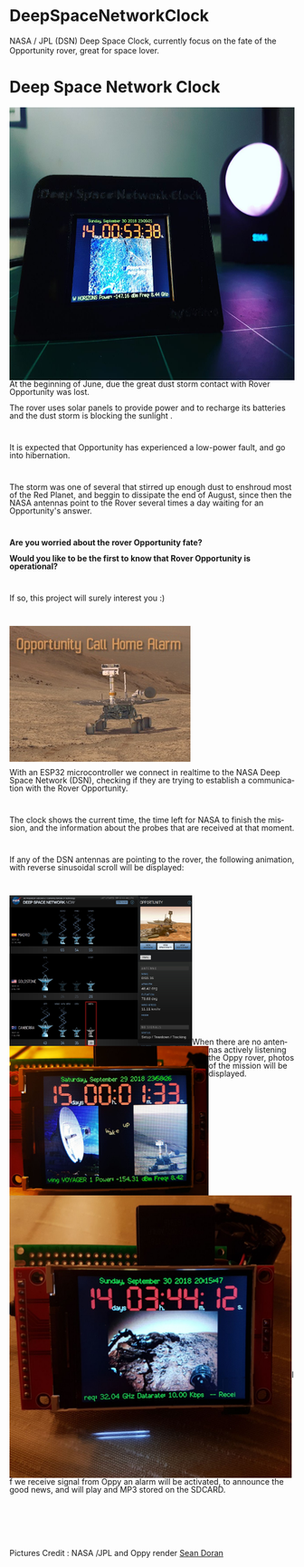 # DeepSpaceNetworkClock
NASA / JPL (DSN) Deep Space Clock, currently focus on the fate of the Opportunity rover, great for space lover.
<h1 lang="en-US" class="western">Deep Space Network Clock</h1>




<p lang="en-US" style="margin-bottom: 0cm; line-height: 100%"><img src="./images/DSN_Clock.jpg" name="Imagen4" align="left" width="643" height="482" border="0"/>
</p>

<p lang="en-US" style="margin-bottom: 0cm; line-height: 100%"><br/>

</p>

<p lang="en-US" style="margin-bottom: 0cm; line-height: 100%"><br/>

</p>
<p lang="en-US" style="margin-bottom: 0cm; line-height: 100%"><br/>

</p>


<p lang="en-US" style="margin-bottom: 0cm; line-height: 100%"><br/>

</p>
<p lang="en-US" style="margin-bottom: 0cm; line-height: 100%"><br/>

</p>

<p lang="en-US" style="margin-bottom: 0cm; line-height: 100%"><br/>

</p>
<p lang="en-US" style="margin-bottom: 0cm; line-height: 100%"><br/>

</p>
<p lang="en-US" style="margin-bottom: 0cm; line-height: 100%"><br/>

</p>
<p lang="en-US" style="margin-bottom: 0cm; line-height: 100%"><br/>

</p>
<p lang="en-US" style="margin-bottom: 0cm; line-height: 100%"><br/>

</p>
<p lang="en-US" style="margin-bottom: 0cm; line-height: 100%"><br/>

</p>
<p lang="en-US" style="margin-bottom: 0cm; line-height: 100%"><br/>

</p>
<p lang="en-US" style="margin-bottom: 0cm; line-height: 100%"><br/>

</p>
<p lang="en-US" style="margin-bottom: 0cm; line-height: 100%"><br/>

</p>
<p lang="en-US" style="margin-bottom: 0cm; line-height: 100%"><br/>

</p>
<p lang="en-US" style="margin-bottom: 0cm; line-height: 100%"><br/>

</p>

<p lang="en-US" style="margin-bottom: 0cm; line-height: 100%">At the
beginning of June, due the great dust storm contact with Rover
Opportunity was lost.</p>
<p lang="en-US" style="margin-bottom: 0cm; line-height: 100%">The
rover uses solar panels to provide power and to recharge its
batteries  and the dust storm is blocking the sunlight . 
</p>
<p lang="en-US" style="margin-bottom: 0cm; line-height: 100%"><br/>

</p>
<p lang="en-US" style="margin-bottom: 0cm; line-height: 100%">It is
expected that Opportunity has experienced a low-power fault, and go
into hibernation.</p>
<p lang="en-US" style="margin-bottom: 0cm; line-height: 100%"><br/>

</p>
<p lang="en-US" style="margin-bottom: 0cm; line-height: 100%">The
storm was one of several that stirred up enough dust to enshroud most
of the Red Planet, and  beggin to dissipate the end of August, since
then the NASA antennas point to the Rover several times a day waiting
for an Opportunity's answer.</p>
<p lang="en-US" style="margin-bottom: 0cm; line-height: 100%"><br/>

</p>
<p lang="en-US" style="margin-bottom: 0cm; line-height: 100%"><b>Are
you worried about the rover Opportunity fate?</b></p>
<p lang="en-US" style="margin-bottom: 0cm; line-height: 100%"><b>Would
you like to be the first to know that Rover Opportunity is
operational?</b></p>
<p lang="en-US" style="margin-bottom: 0cm; line-height: 100%"><br/>

</p>
<p lang="en-US" style="margin-bottom: 0cm; line-height: 100%">If so,
this project will surely interest you :)</p>
<p lang="en-US" style="margin-bottom: 0cm; line-height: 100%"><br/>

</p>

<p lang="en-US" style="margin-bottom: 0cm; line-height: 100%"><img src="./images/Opportunity.jpg" name="Imagen3" align="left" width="320" height="240" border="0"/>
<br/>

</p>

<p lang="en-US" style="margin-bottom: 0cm; line-height: 100%"><br/>

</p>
<p lang="en-US" style="margin-bottom: 0cm; line-height: 100%"><br/>

</p>
<p lang="en-US" style="margin-bottom: 0cm; line-height: 100%"><br/>

</p>
<p lang="en-US" style="margin-bottom: 0cm; line-height: 100%"><br/>

</p>

<p lang="en-US" style="margin-bottom: 0cm; line-height: 100%"><br/>

</p>
<p lang="en-US" style="margin-bottom: 0cm; line-height: 100%"><br/>

</p>
<p lang="en-US" style="margin-bottom: 0cm; line-height: 100%"><br/>

</p>
<p lang="en-US" style="margin-bottom: 0cm; line-height: 100%"><br/>

</p>



<p lang="en-US" style="margin-bottom: 0cm; line-height: 100%">With an
ESP32 microcontroller we connect in realtime to the NASA Deep Space
Network (DSN), checking if they are trying to establish a
communication with the Rover Opportunity.</p>
<p lang="en-US" style="margin-bottom: 0cm; line-height: 100%"><br/>

</p>
<p lang="en-US" style="margin-bottom: 0cm; line-height: 100%">The
clock shows the current time, the time left for NASA to finish the
mission, and the information about the probes that are received at
that moment.</p>
<p lang="en-US" style="margin-bottom: 0cm; line-height: 100%"><br/>

</p>
<p lang="en-US" style="margin-bottom: 0cm; line-height: 100%">If any
of the DSN antennas are pointing to the rover, the following
animation, with reverse sinusoidal scroll will be displayed:</p>
<p lang="en-US" style="margin-bottom: 0cm; line-height: 100%"><br/>

</p>
<p lang="en-US" style="margin-bottom: 0cm; line-height: 100%"><img src="./images/DNS_active.jpg" name="Imagen1" align="left" width="323" height="266" border="0"/>
<img src="./images/active.jpeg" name="Imagen2" align="left" width="352" height="264" border="0"/>
<br/>


<p lang="en-US" style="margin-bottom: 0cm; line-height: 100%"><br/>

</p>
<p lang="en-US" style="margin-bottom: 0cm; line-height: 100%"><br/>

</p>
<p lang="en-US" style="margin-bottom: 0cm; line-height: 100%"><br/>

</p>
<p lang="en-US" style="margin-bottom: 0cm; line-height: 100%"><br/>

</p>
<p lang="en-US" style="margin-bottom: 0cm; line-height: 100%"><br/>

</p>
<p lang="en-US" style="margin-bottom: 0cm; line-height: 100%"><br/>

</p>
<p lang="en-US" style="margin-bottom: 0cm; line-height: 100%"><br/>

</p>
<p lang="en-US" style="margin-bottom: 0cm; line-height: 100%"><br/>

</p>

<p lang="en-US" style="margin-bottom: 0cm; line-height: 100%">When
there are no antennas actively listening the Oppy rover, photos of
the mission will be displayed.</p>
<p lang="en-US" style="margin-bottom: 0cm; line-height: 100%"><br/>

</p>


<p lang="en-US" style="margin-bottom: 0cm; line-height: 100%"><img src="./images/mode2.jpg" name="Imagen5" align="left" width="499" height="499" border="0"/>
<br/>

</p>

<p lang="en-US" style="margin-bottom: 0cm; line-height: 100%"><br/>

</p>
<p lang="en-US" style="margin-bottom: 0cm; line-height: 100%"><br/>

</p>
<p lang="en-US" style="margin-bottom: 0cm; line-height: 100%"><br/>

</p>
<p lang="en-US" style="margin-bottom: 0cm; line-height: 100%"><br/>

</p>
<p lang="en-US" style="margin-bottom: 0cm; line-height: 100%"><br/>

</p>
<p lang="en-US" style="margin-bottom: 0cm; line-height: 100%"><br/>

</p>
<p lang="en-US" style="margin-bottom: 0cm; line-height: 100%"><br/>

</p>
<p lang="en-US" style="margin-bottom: 0cm; line-height: 100%"><br/>

</p>
<p lang="en-US" style="margin-bottom: 0cm; line-height: 100%"><br/>

</p>
<p lang="en-US" style="margin-bottom: 0cm; line-height: 100%"><br/>

</p>
<p lang="en-US" style="margin-bottom: 0cm; line-height: 100%"><br/>

</p>
<p lang="en-US" style="margin-bottom: 0cm; line-height: 100%"><br/>

</p>
<p lang="en-US" style="margin-bottom: 0cm; line-height: 100%"><br/>

</p>
<p lang="en-US" style="margin-bottom: 0cm; line-height: 100%"><br/>

</p>
<p lang="en-US" style="margin-bottom: 0cm; line-height: 100%"><br/>

</p>
<p lang="en-US" style="margin-bottom: 0cm; line-height: 100%"><br/>


<p lang="en-US" style="margin-bottom: 0cm; line-height: 100%">If we
receive signal from Oppy an alarm will be activated, to announce the
good news, and will play and MP3 stored on the SDCARD.</p>
<p lang="en-US" style="margin-bottom: 0cm; line-height: 100%"><br/>

</p>
<p lang="en-US" style="margin-bottom: 0cm; line-height: 100%"><br/>

</p>
<p lang="en-US" style="margin-bottom: 0cm; line-height: 100%"><br/>

</p>


<p style="margin-bottom: 0cm; line-height: 100%"><span lang="en-US">Pictures
Credit : NASA /JPL and Oppy render </span><a href="https://twitter.com/_TheSeaning"><span lang="en-US">Sean
Doran</span></a></p>
<p lang="en-US" style="margin-bottom: 0cm; line-height: 100%"><br/>

</p>





